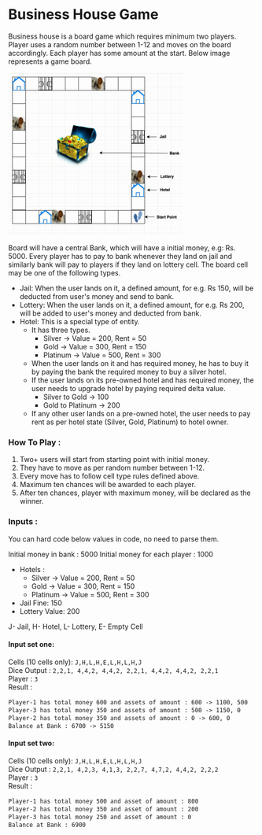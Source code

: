 # Business House Game
Business house is a board game which requires minimum two players. Player uses a random number between 1-12 and moves on the board accordingly. Each player has some amount at the start. Below image represents a game board.

<img height='331' src='/business_house.png?raw=true' alt="Business house board image"/>

Board will have a central Bank, which will have a initial money, e.g: Rs. 5000. Every player has to pay to bank whenever they land on jail and similarly bank will pay to players if they land on lottery cell. The board cell may be one of the following types.

- Jail: When the user lands on it, a defined amount, for e.g. Rs 150, will be deducted from user's money and send to bank.  
- Lottery: When the user lands on it, a defined amount, for e.g. Rs 200, will be added to user's money and deducted from bank.
-  Hotel: This is a special type of entity.
    - It has three types.
        * Silver -> Value = 200, Rent = 50
        * Gold -> Value = 300, Rent = 150
        * Platinum -> Value = 500, Rent = 300
    - When the user lands on it and has required money, he has to buy it by paying the bank the required money to buy a silver hotel.
    - If the user lands on its pre-owned hotel and has required money, the user needs to upgrade hotel by paying required delta value.
         * Silver to Gold -> 100
         * Gold to Platinum -> 200
    - If any other user lands on a pre-owned hotel, the user needs to pay rent as per hotel state (Silver, Gold, Platinum) to hotel owner.
### How To Play :
1. Two+ users will start from starting point with initial money.
2. They have to move as per random number between 1-12.
3. Every move has to follow cell type rules defined above.
4. Maximum ten chances will be awarded to each player.
5. After ten chances, player with maximum money, will be declared as the winner.
   
### Inputs :
You can hard code below values in code, no need to parse them.
   
Initial money in bank : 5000
Initial money for each player : 1000
   
- Hotels :
   - Silver -> Value = 200, Rent = 50
   - Gold -> Value = 300, Rent = 150
   - Platinum -> Value = 500, Rent = 300 
- Jail Fine: 150
- Lottery Value: 200 

J- Jail, H- Hotel, L- Lottery, E- Empty Cell
   
#### Input set one:
   Cells (10 cells only): `J,H,L,H,E,L,H,L,H,J`  
   Dice Output : `2,2,1, 4,4,2, 4,4,2, 2,2,1, 4,4,2, 4,4,2, 2,2,1`  
   Player : `3`  
   Result :  
   ```
   Player-1 has total money 600 and assets of amount : 600 -> 1100, 500  
   Player-3 has total money 350 and assets of amount : 500 -> 1150, 0  
   Player-2 has total money 350 and assets of amount : 0 -> 600, 0  
   Balance at Bank : 6700 -> 5150
   ```
#### Input set two:
   Cells (10 cells only): `J,H,L,H,E,L,H,L,H,J`  
   Dice Output : `2,2,1, 4,2,3, 4,1,3, 2,2,7, 4,7,2, 4,4,2, 2,2,2`  
   Player : `3`  
   Result :
   ```
   Player-1 has total money 500 and asset of amount : 800
   Player-2 has total money 350 and asset of amount : 200
   Player-3 has total money 250 and asset of amount : 0
   Balance at Bank : 6900
   ```
